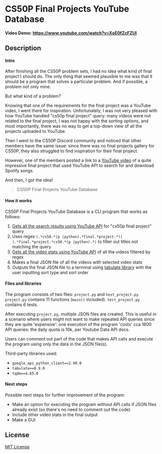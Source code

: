 # CS50P Final Projects YouTube Database

#### Video Demo: https://www.youtube.com/watch?v=XoE0fZcFZUI

## Description

#### Intro

After finishing all the CS50P problem sets, I had no idea what kind of final project I should do. The only thing that seemed plausible to me was that it should be a program that solves a particular problem. And if possible, a problem not only mine.

But what kind of a problem?

Knowing that one of the requirements for the final project was a YouTube video, I went there for inspiration. Unfortunately, I was not very pleased with how YouTube handled "cs50p final project" query: many videos were not related to the final project, I was not happy with the sorting options, and most importantly, there was no way to get a top-down view of all the projects uploaded to YouTube.

Then I went to the CS50P Discord community and noticed that other members have the same issue: since there was no final projects gallery for CS50P, they also struggled to find inspiration for their final project.

However, one of the members posted a link to a [YouTube video](https://www.youtube.com/watch?v=bp0aS67imes) of a quite impressive final project that used YouTube API to search for and download Spotify songs.

And then, I got the idea!

> CS50P Final Projects YouTube Database

#### How it works

CS50P Final Projects YouTube Database is a CLI program that works as follows:

1. [Gets all the search results using YouTube API](https://developers.google.com/youtube/v3/docs/search/list?apix=true) for "cs50p final project" query
2. Uses regex `(.*cs50.*(p |python).*final.*project.*)|(.*final.*project.*cs50.*(p |python).*)` to filter out titles not matching the query
3. [Gets all the video stats using YouTube API](https://developers.google.com/youtube/v3/docs/videos/list?apix=true) of all the videos filtered by regex
4. Makes a final JSON file of all the videos with selected video stats
5. Outputs the final JSON file to a terminal using [tabulate library](https://pypi.org/project/tabulate/) with the user inputting sort type and sort order

#### Files and libraries

The program consists of two files: `project.py` and `test_project.py`.
`project.py` contains 11 functions (`main()` included).
`test_project.py` contains 6 tests.

After executing `project.py`, multiple JSON files are created. This is useful in a scenario where users might not want to make repeated API queries since they are quite 'expensive': one execution of the program 'costs' cca 1600 API queries: the daily quota is 10k, per Youtube Data API docs.

Users can comment out part of the code that makes API calls and execute the program using only the data in the JSON file(s).

Third-party libraries used:

- `google_api_python_client==2.90.0`
- `tabulate==0.9.0`
- `tqdm==4.65.0`

#### Next steps

Possible next steps for further improvement of the program:

- Make an option for executing the program without API calls if JSON files already exist (so there's no need to comment out the code)
- Include other video stats in the final output
- Make a GUI

## License

[MIT License](LICENSE.md)
